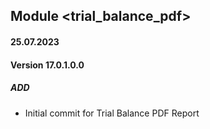 ## Module <trial_balance_pdf>

#### 25.07.2023
#### Version 17.0.1.0.0
##### ADD
- Initial commit for Trial Balance PDF Report

